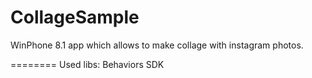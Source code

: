 CollageSample
========
WinPhone 8.1 app which allows to make collage with instagram photos.

========
Used libs:
Behaviors SDK
